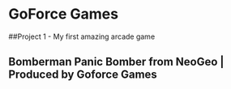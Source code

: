 # GoForce Games
##Project 1 - My first amazing arcade game

## **Bomberman Panic Bomber from NeoGeo | Produced by Goforce Games**
